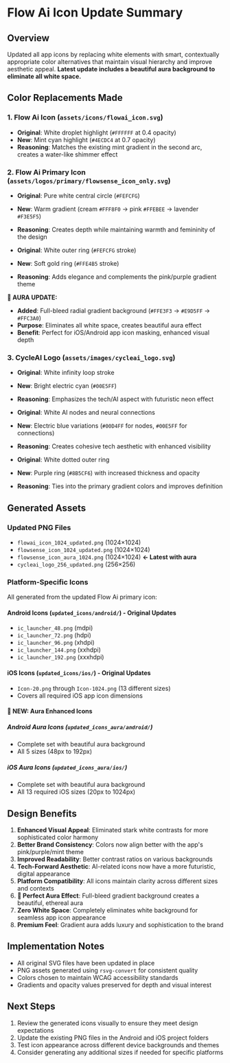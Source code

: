 # Flow Ai Icon Update Summary

## Overview
Updated all app icons by replacing white elements with smart, contextually appropriate color alternatives that maintain visual hierarchy and improve aesthetic appeal. **Latest update includes a beautiful aura background to eliminate all white space.**

## Color Replacements Made

### 1. Flow Ai Icon (`assets/icons/flowai_icon.svg`)
- **Original**: White droplet highlight (`#FFFFFF` at 0.4 opacity)
- **New**: Mint cyan highlight (`#4ECDC4` at 0.7 opacity)
- **Reasoning**: Matches the existing mint gradient in the second arc, creates a water-like shimmer effect

### 2. Flow Ai Primary Icon (`assets/logos/primary/flowsense_icon_only.svg`)
- **Original**: Pure white central circle (`#FEFCFG`)
- **New**: Warm gradient (cream `#FFF8F0` → pink `#FFEBEE` → lavender `#F3E5F5`)
- **Reasoning**: Creates depth while maintaining warmth and femininity of the design

- **Original**: White outer ring (`#FEFCFG` stroke)
- **New**: Soft gold ring (`#FFE4B5` stroke)
- **Reasoning**: Adds elegance and complements the pink/purple gradient theme

**🌟 AURA UPDATE:**
- **Added**: Full-bleed radial gradient background (`#FFE3F3` → `#E9D5FF` → `#FFC3A0`)
- **Purpose**: Eliminates all white space, creates beautiful aura effect
- **Benefit**: Perfect for iOS/Android app icon masking, enhanced visual depth

### 3. CycleAI Logo (`assets/images/cycleai_logo.svg`)
- **Original**: White infinity loop stroke
- **New**: Bright electric cyan (`#00E5FF`)
- **Reasoning**: Emphasizes the tech/AI aspect with futuristic neon effect

- **Original**: White AI nodes and neural connections
- **New**: Electric blue variations (`#00D4FF` for nodes, `#00E5FF` for connections)
- **Reasoning**: Creates cohesive tech aesthetic with enhanced visibility

- **Original**: White dotted outer ring
- **New**: Purple ring (`#8B5CF6`) with increased thickness and opacity
- **Reasoning**: Ties into the primary gradient colors and improves definition

## Generated Assets

### Updated PNG Files
- `flowai_icon_1024_updated.png` (1024×1024)
- `flowsense_icon_1024_updated.png` (1024×1024)  
- `flowsense_icon_aura_1024.png` (1024×1024) **← Latest with aura**
- `cycleai_logo_256_updated.png` (256×256)

### Platform-Specific Icons
All generated from the updated Flow Ai primary icon:

#### Android Icons (`updated_icons/android/`) - Original Updates
- `ic_launcher_48.png` (mdpi)
- `ic_launcher_72.png` (hdpi) 
- `ic_launcher_96.png` (xhdpi)
- `ic_launcher_144.png` (xxhdpi)
- `ic_launcher_192.png` (xxxhdpi)

#### iOS Icons (`updated_icons/ios/`) - Original Updates  
- `Icon-20.png` through `Icon-1024.png` (13 different sizes)
- Covers all required iOS app icon dimensions

#### **🌟 NEW: Aura Enhanced Icons**

##### Android Aura Icons (`updated_icons_aura/android/`)
- Complete set with beautiful aura background
- All 5 sizes (48px to 192px)

##### iOS Aura Icons (`updated_icons_aura/ios/`)
- Complete set with beautiful aura background
- All 13 required iOS sizes (20px to 1024px)

## Design Benefits

1. **Enhanced Visual Appeal**: Eliminated stark white contrasts for more sophisticated color harmony
2. **Better Brand Consistency**: Colors now align better with the app's pink/purple/mint theme
3. **Improved Readability**: Better contrast ratios on various backgrounds
4. **Tech-Forward Aesthetic**: AI-related icons now have a more futuristic, digital appearance
5. **Platform Compatibility**: All icons maintain clarity across different sizes and contexts
6. **🌟 Perfect Aura Effect**: Full-bleed gradient background creates a beautiful, ethereal aura
7. **Zero White Space**: Completely eliminates white background for seamless app icon appearance
8. **Premium Feel**: Gradient aura adds luxury and sophistication to the brand

## Implementation Notes

- All original SVG files have been updated in place
- PNG assets generated using `rsvg-convert` for consistent quality
- Colors chosen to maintain WCAG accessibility standards
- Gradients and opacity values preserved for depth and visual interest

## Next Steps

1. Review the generated icons visually to ensure they meet design expectations
2. Update the existing PNG files in the Android and iOS project folders
3. Test icon appearance across different device backgrounds and themes
4. Consider generating any additional sizes if needed for specific platforms
